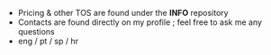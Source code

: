 - Pricing & other TOS are found under the **INFO** repository
- Contacts are found directly on my profile ; feel free to ask me any questions
- eng / pt / sp / hr

<!---
workpyth/workpyth is a ✨ special ✨ repository because its `README.md` (this file) appears on your GitHub profile.
You can click the Preview link to take a look at your changes.
--->
